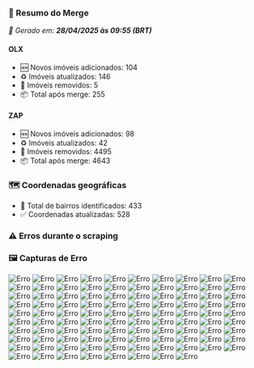 ### 🔄 Resumo do Merge

_📅 Gerado em: **28/04/2025 às 09:55 (BRT)**_
#### OLX
- 🆕 Novos imóveis adicionados: 104
- ♻️ Imóveis atualizados: 146
- 🛑 Imóveis removidos: 5
- 📦 Total após merge: 255

#### ZAP
- 🆕 Novos imóveis adicionados: 98
- ♻️ Imóveis atualizados: 42
- 🛑 Imóveis removidos: 4495
- 📦 Total após merge: 4643

### 🗺️ Coordenadas geográficas
- 📍 Total de bairros identificados: 433
- ✅ Coordenadas atualizadas: 528

### ⚠️ Erros durante o scraping

### 🖼️ Capturas de Erro
![Erro](https://raw.githubusercontent.com/ApenasGabs/querocasa/1a2dbf1c61e7f15a112c50da1e4101e1567e9548/screenshots/debug_post_click_house-item-10.png)
![Erro](https://raw.githubusercontent.com/ApenasGabs/querocasa/1a2dbf1c61e7f15a112c50da1e4101e1567e9548/screenshots/debug_post_click_house-item-102.png)
![Erro](https://raw.githubusercontent.com/ApenasGabs/querocasa/1a2dbf1c61e7f15a112c50da1e4101e1567e9548/screenshots/debug_post_click_house-item-11.png)
![Erro](https://raw.githubusercontent.com/ApenasGabs/querocasa/1a2dbf1c61e7f15a112c50da1e4101e1567e9548/screenshots/debug_post_click_house-item-12.png)
![Erro](https://raw.githubusercontent.com/ApenasGabs/querocasa/1a2dbf1c61e7f15a112c50da1e4101e1567e9548/screenshots/debug_post_click_house-item-13.png)
![Erro](https://raw.githubusercontent.com/ApenasGabs/querocasa/1a2dbf1c61e7f15a112c50da1e4101e1567e9548/screenshots/debug_post_click_house-item-19.png)
![Erro](https://raw.githubusercontent.com/ApenasGabs/querocasa/1a2dbf1c61e7f15a112c50da1e4101e1567e9548/screenshots/debug_post_click_house-item-20.png)
![Erro](https://raw.githubusercontent.com/ApenasGabs/querocasa/1a2dbf1c61e7f15a112c50da1e4101e1567e9548/screenshots/debug_post_click_house-item-27.png)
![Erro](https://raw.githubusercontent.com/ApenasGabs/querocasa/1a2dbf1c61e7f15a112c50da1e4101e1567e9548/screenshots/debug_post_click_house-item-32.png)
![Erro](https://raw.githubusercontent.com/ApenasGabs/querocasa/1a2dbf1c61e7f15a112c50da1e4101e1567e9548/screenshots/debug_post_click_house-item-33.png)
![Erro](https://raw.githubusercontent.com/ApenasGabs/querocasa/1a2dbf1c61e7f15a112c50da1e4101e1567e9548/screenshots/debug_post_click_house-item-36.png)
![Erro](https://raw.githubusercontent.com/ApenasGabs/querocasa/1a2dbf1c61e7f15a112c50da1e4101e1567e9548/screenshots/debug_post_click_house-item-37.png)
![Erro](https://raw.githubusercontent.com/ApenasGabs/querocasa/1a2dbf1c61e7f15a112c50da1e4101e1567e9548/screenshots/debug_post_click_house-item-39.png)
![Erro](https://raw.githubusercontent.com/ApenasGabs/querocasa/1a2dbf1c61e7f15a112c50da1e4101e1567e9548/screenshots/debug_post_click_house-item-41.png)
![Erro](https://raw.githubusercontent.com/ApenasGabs/querocasa/1a2dbf1c61e7f15a112c50da1e4101e1567e9548/screenshots/debug_post_click_house-item-42.png)
![Erro](https://raw.githubusercontent.com/ApenasGabs/querocasa/1a2dbf1c61e7f15a112c50da1e4101e1567e9548/screenshots/debug_post_click_house-item-43.png)
![Erro](https://raw.githubusercontent.com/ApenasGabs/querocasa/1a2dbf1c61e7f15a112c50da1e4101e1567e9548/screenshots/debug_post_click_house-item-44.png)
![Erro](https://raw.githubusercontent.com/ApenasGabs/querocasa/1a2dbf1c61e7f15a112c50da1e4101e1567e9548/screenshots/debug_post_click_house-item-49.png)
![Erro](https://raw.githubusercontent.com/ApenasGabs/querocasa/1a2dbf1c61e7f15a112c50da1e4101e1567e9548/screenshots/debug_post_click_house-item-5.png)
![Erro](https://raw.githubusercontent.com/ApenasGabs/querocasa/1a2dbf1c61e7f15a112c50da1e4101e1567e9548/screenshots/debug_post_click_house-item-50.png)
![Erro](https://raw.githubusercontent.com/ApenasGabs/querocasa/1a2dbf1c61e7f15a112c50da1e4101e1567e9548/screenshots/debug_post_click_house-item-51.png)
![Erro](https://raw.githubusercontent.com/ApenasGabs/querocasa/1a2dbf1c61e7f15a112c50da1e4101e1567e9548/screenshots/debug_post_click_house-item-52.png)
![Erro](https://raw.githubusercontent.com/ApenasGabs/querocasa/1a2dbf1c61e7f15a112c50da1e4101e1567e9548/screenshots/debug_post_click_house-item-53.png)
![Erro](https://raw.githubusercontent.com/ApenasGabs/querocasa/1a2dbf1c61e7f15a112c50da1e4101e1567e9548/screenshots/debug_post_click_house-item-55.png)
![Erro](https://raw.githubusercontent.com/ApenasGabs/querocasa/1a2dbf1c61e7f15a112c50da1e4101e1567e9548/screenshots/debug_post_click_house-item-58.png)
![Erro](https://raw.githubusercontent.com/ApenasGabs/querocasa/1a2dbf1c61e7f15a112c50da1e4101e1567e9548/screenshots/debug_post_click_house-item-59.png)
![Erro](https://raw.githubusercontent.com/ApenasGabs/querocasa/1a2dbf1c61e7f15a112c50da1e4101e1567e9548/screenshots/debug_post_click_house-item-62.png)
![Erro](https://raw.githubusercontent.com/ApenasGabs/querocasa/1a2dbf1c61e7f15a112c50da1e4101e1567e9548/screenshots/debug_post_click_house-item-63.png)
![Erro](https://raw.githubusercontent.com/ApenasGabs/querocasa/1a2dbf1c61e7f15a112c50da1e4101e1567e9548/screenshots/debug_post_click_house-item-64.png)
![Erro](https://raw.githubusercontent.com/ApenasGabs/querocasa/1a2dbf1c61e7f15a112c50da1e4101e1567e9548/screenshots/debug_post_click_house-item-66.png)
![Erro](https://raw.githubusercontent.com/ApenasGabs/querocasa/1a2dbf1c61e7f15a112c50da1e4101e1567e9548/screenshots/debug_post_click_house-item-67.png)
![Erro](https://raw.githubusercontent.com/ApenasGabs/querocasa/1a2dbf1c61e7f15a112c50da1e4101e1567e9548/screenshots/debug_post_click_house-item-7.png)
![Erro](https://raw.githubusercontent.com/ApenasGabs/querocasa/1a2dbf1c61e7f15a112c50da1e4101e1567e9548/screenshots/debug_post_click_house-item-71.png)
![Erro](https://raw.githubusercontent.com/ApenasGabs/querocasa/1a2dbf1c61e7f15a112c50da1e4101e1567e9548/screenshots/debug_post_click_house-item-73.png)
![Erro](https://raw.githubusercontent.com/ApenasGabs/querocasa/1a2dbf1c61e7f15a112c50da1e4101e1567e9548/screenshots/debug_post_click_house-item-76.png)
![Erro](https://raw.githubusercontent.com/ApenasGabs/querocasa/1a2dbf1c61e7f15a112c50da1e4101e1567e9548/screenshots/debug_post_click_house-item-78.png)
![Erro](https://raw.githubusercontent.com/ApenasGabs/querocasa/1a2dbf1c61e7f15a112c50da1e4101e1567e9548/screenshots/debug_post_click_house-item-79.png)
![Erro](https://raw.githubusercontent.com/ApenasGabs/querocasa/1a2dbf1c61e7f15a112c50da1e4101e1567e9548/screenshots/debug_post_click_house-item-80.png)
![Erro](https://raw.githubusercontent.com/ApenasGabs/querocasa/1a2dbf1c61e7f15a112c50da1e4101e1567e9548/screenshots/debug_post_click_house-item-82.png)
![Erro](https://raw.githubusercontent.com/ApenasGabs/querocasa/1a2dbf1c61e7f15a112c50da1e4101e1567e9548/screenshots/debug_post_click_house-item-84.png)
![Erro](https://raw.githubusercontent.com/ApenasGabs/querocasa/1a2dbf1c61e7f15a112c50da1e4101e1567e9548/screenshots/debug_post_click_house-item-87.png)
![Erro](https://raw.githubusercontent.com/ApenasGabs/querocasa/1a2dbf1c61e7f15a112c50da1e4101e1567e9548/screenshots/debug_post_click_house-item-88.png)
![Erro](https://raw.githubusercontent.com/ApenasGabs/querocasa/1a2dbf1c61e7f15a112c50da1e4101e1567e9548/screenshots/debug_post_click_house-item-9.png)
![Erro](https://raw.githubusercontent.com/ApenasGabs/querocasa/1a2dbf1c61e7f15a112c50da1e4101e1567e9548/screenshots/debug_post_click_house-item-90.png)
![Erro](https://raw.githubusercontent.com/ApenasGabs/querocasa/1a2dbf1c61e7f15a112c50da1e4101e1567e9548/screenshots/debug_post_click_house-item-94.png)
![Erro](https://raw.githubusercontent.com/ApenasGabs/querocasa/1a2dbf1c61e7f15a112c50da1e4101e1567e9548/screenshots/debug_post_click_house-item-95.png)
![Erro](https://raw.githubusercontent.com/ApenasGabs/querocasa/1a2dbf1c61e7f15a112c50da1e4101e1567e9548/screenshots/debug_post_click_house-item-96.png)
![Erro](https://raw.githubusercontent.com/ApenasGabs/querocasa/1a2dbf1c61e7f15a112c50da1e4101e1567e9548/screenshots/debug_post_click_house-item-99.png)
![Erro](https://raw.githubusercontent.com/ApenasGabs/querocasa/1a2dbf1c61e7f15a112c50da1e4101e1567e9548/screenshots/debug_pre_click_house-item-10.png)
![Erro](https://raw.githubusercontent.com/ApenasGabs/querocasa/1a2dbf1c61e7f15a112c50da1e4101e1567e9548/screenshots/debug_pre_click_house-item-102.png)
![Erro](https://raw.githubusercontent.com/ApenasGabs/querocasa/1a2dbf1c61e7f15a112c50da1e4101e1567e9548/screenshots/debug_pre_click_house-item-11.png)
![Erro](https://raw.githubusercontent.com/ApenasGabs/querocasa/1a2dbf1c61e7f15a112c50da1e4101e1567e9548/screenshots/debug_pre_click_house-item-12.png)
![Erro](https://raw.githubusercontent.com/ApenasGabs/querocasa/1a2dbf1c61e7f15a112c50da1e4101e1567e9548/screenshots/debug_pre_click_house-item-13.png)
![Erro](https://raw.githubusercontent.com/ApenasGabs/querocasa/1a2dbf1c61e7f15a112c50da1e4101e1567e9548/screenshots/debug_pre_click_house-item-19.png)
![Erro](https://raw.githubusercontent.com/ApenasGabs/querocasa/1a2dbf1c61e7f15a112c50da1e4101e1567e9548/screenshots/debug_pre_click_house-item-20.png)
![Erro](https://raw.githubusercontent.com/ApenasGabs/querocasa/1a2dbf1c61e7f15a112c50da1e4101e1567e9548/screenshots/debug_pre_click_house-item-27.png)
![Erro](https://raw.githubusercontent.com/ApenasGabs/querocasa/1a2dbf1c61e7f15a112c50da1e4101e1567e9548/screenshots/debug_pre_click_house-item-32.png)
![Erro](https://raw.githubusercontent.com/ApenasGabs/querocasa/1a2dbf1c61e7f15a112c50da1e4101e1567e9548/screenshots/debug_pre_click_house-item-33.png)
![Erro](https://raw.githubusercontent.com/ApenasGabs/querocasa/1a2dbf1c61e7f15a112c50da1e4101e1567e9548/screenshots/debug_pre_click_house-item-36.png)
![Erro](https://raw.githubusercontent.com/ApenasGabs/querocasa/1a2dbf1c61e7f15a112c50da1e4101e1567e9548/screenshots/debug_pre_click_house-item-37.png)
![Erro](https://raw.githubusercontent.com/ApenasGabs/querocasa/1a2dbf1c61e7f15a112c50da1e4101e1567e9548/screenshots/debug_pre_click_house-item-39.png)
![Erro](https://raw.githubusercontent.com/ApenasGabs/querocasa/1a2dbf1c61e7f15a112c50da1e4101e1567e9548/screenshots/debug_pre_click_house-item-41.png)
![Erro](https://raw.githubusercontent.com/ApenasGabs/querocasa/1a2dbf1c61e7f15a112c50da1e4101e1567e9548/screenshots/debug_pre_click_house-item-42.png)
![Erro](https://raw.githubusercontent.com/ApenasGabs/querocasa/1a2dbf1c61e7f15a112c50da1e4101e1567e9548/screenshots/debug_pre_click_house-item-43.png)
![Erro](https://raw.githubusercontent.com/ApenasGabs/querocasa/1a2dbf1c61e7f15a112c50da1e4101e1567e9548/screenshots/debug_pre_click_house-item-44.png)
![Erro](https://raw.githubusercontent.com/ApenasGabs/querocasa/1a2dbf1c61e7f15a112c50da1e4101e1567e9548/screenshots/debug_pre_click_house-item-49.png)
![Erro](https://raw.githubusercontent.com/ApenasGabs/querocasa/1a2dbf1c61e7f15a112c50da1e4101e1567e9548/screenshots/debug_pre_click_house-item-5.png)
![Erro](https://raw.githubusercontent.com/ApenasGabs/querocasa/1a2dbf1c61e7f15a112c50da1e4101e1567e9548/screenshots/debug_pre_click_house-item-50.png)
![Erro](https://raw.githubusercontent.com/ApenasGabs/querocasa/1a2dbf1c61e7f15a112c50da1e4101e1567e9548/screenshots/debug_pre_click_house-item-51.png)
![Erro](https://raw.githubusercontent.com/ApenasGabs/querocasa/1a2dbf1c61e7f15a112c50da1e4101e1567e9548/screenshots/debug_pre_click_house-item-52.png)
![Erro](https://raw.githubusercontent.com/ApenasGabs/querocasa/1a2dbf1c61e7f15a112c50da1e4101e1567e9548/screenshots/debug_pre_click_house-item-53.png)
![Erro](https://raw.githubusercontent.com/ApenasGabs/querocasa/1a2dbf1c61e7f15a112c50da1e4101e1567e9548/screenshots/debug_pre_click_house-item-55.png)
![Erro](https://raw.githubusercontent.com/ApenasGabs/querocasa/1a2dbf1c61e7f15a112c50da1e4101e1567e9548/screenshots/debug_pre_click_house-item-58.png)
![Erro](https://raw.githubusercontent.com/ApenasGabs/querocasa/1a2dbf1c61e7f15a112c50da1e4101e1567e9548/screenshots/debug_pre_click_house-item-59.png)
![Erro](https://raw.githubusercontent.com/ApenasGabs/querocasa/1a2dbf1c61e7f15a112c50da1e4101e1567e9548/screenshots/debug_pre_click_house-item-62.png)
![Erro](https://raw.githubusercontent.com/ApenasGabs/querocasa/1a2dbf1c61e7f15a112c50da1e4101e1567e9548/screenshots/debug_pre_click_house-item-63.png)
![Erro](https://raw.githubusercontent.com/ApenasGabs/querocasa/1a2dbf1c61e7f15a112c50da1e4101e1567e9548/screenshots/debug_pre_click_house-item-64.png)
![Erro](https://raw.githubusercontent.com/ApenasGabs/querocasa/1a2dbf1c61e7f15a112c50da1e4101e1567e9548/screenshots/debug_pre_click_house-item-66.png)
![Erro](https://raw.githubusercontent.com/ApenasGabs/querocasa/1a2dbf1c61e7f15a112c50da1e4101e1567e9548/screenshots/debug_pre_click_house-item-67.png)
![Erro](https://raw.githubusercontent.com/ApenasGabs/querocasa/1a2dbf1c61e7f15a112c50da1e4101e1567e9548/screenshots/debug_pre_click_house-item-7.png)
![Erro](https://raw.githubusercontent.com/ApenasGabs/querocasa/1a2dbf1c61e7f15a112c50da1e4101e1567e9548/screenshots/debug_pre_click_house-item-71.png)
![Erro](https://raw.githubusercontent.com/ApenasGabs/querocasa/1a2dbf1c61e7f15a112c50da1e4101e1567e9548/screenshots/debug_pre_click_house-item-73.png)
![Erro](https://raw.githubusercontent.com/ApenasGabs/querocasa/1a2dbf1c61e7f15a112c50da1e4101e1567e9548/screenshots/debug_pre_click_house-item-76.png)
![Erro](https://raw.githubusercontent.com/ApenasGabs/querocasa/1a2dbf1c61e7f15a112c50da1e4101e1567e9548/screenshots/debug_pre_click_house-item-78.png)
![Erro](https://raw.githubusercontent.com/ApenasGabs/querocasa/1a2dbf1c61e7f15a112c50da1e4101e1567e9548/screenshots/debug_pre_click_house-item-79.png)
![Erro](https://raw.githubusercontent.com/ApenasGabs/querocasa/1a2dbf1c61e7f15a112c50da1e4101e1567e9548/screenshots/debug_pre_click_house-item-80.png)
![Erro](https://raw.githubusercontent.com/ApenasGabs/querocasa/1a2dbf1c61e7f15a112c50da1e4101e1567e9548/screenshots/debug_pre_click_house-item-82.png)
![Erro](https://raw.githubusercontent.com/ApenasGabs/querocasa/1a2dbf1c61e7f15a112c50da1e4101e1567e9548/screenshots/debug_pre_click_house-item-84.png)
![Erro](https://raw.githubusercontent.com/ApenasGabs/querocasa/1a2dbf1c61e7f15a112c50da1e4101e1567e9548/screenshots/debug_pre_click_house-item-87.png)
![Erro](https://raw.githubusercontent.com/ApenasGabs/querocasa/1a2dbf1c61e7f15a112c50da1e4101e1567e9548/screenshots/debug_pre_click_house-item-88.png)
![Erro](https://raw.githubusercontent.com/ApenasGabs/querocasa/1a2dbf1c61e7f15a112c50da1e4101e1567e9548/screenshots/debug_pre_click_house-item-9.png)
![Erro](https://raw.githubusercontent.com/ApenasGabs/querocasa/1a2dbf1c61e7f15a112c50da1e4101e1567e9548/screenshots/debug_pre_click_house-item-90.png)
![Erro](https://raw.githubusercontent.com/ApenasGabs/querocasa/1a2dbf1c61e7f15a112c50da1e4101e1567e9548/screenshots/debug_pre_click_house-item-94.png)
![Erro](https://raw.githubusercontent.com/ApenasGabs/querocasa/1a2dbf1c61e7f15a112c50da1e4101e1567e9548/screenshots/debug_pre_click_house-item-95.png)
![Erro](https://raw.githubusercontent.com/ApenasGabs/querocasa/1a2dbf1c61e7f15a112c50da1e4101e1567e9548/screenshots/debug_pre_click_house-item-96.png)
![Erro](https://raw.githubusercontent.com/ApenasGabs/querocasa/1a2dbf1c61e7f15a112c50da1e4101e1567e9548/screenshots/debug_pre_click_house-item-99.png)
![Erro](https://raw.githubusercontent.com/ApenasGabs/querocasa/1a2dbf1c61e7f15a112c50da1e4101e1567e9548/screenshots/erro_olx_28_de_abril_de_2025_às_01-51-44.png)
![Erro](https://raw.githubusercontent.com/ApenasGabs/querocasa/1a2dbf1c61e7f15a112c50da1e4101e1567e9548/screenshots/erro_zap_pagina_6_28-04-2025-_02-03.png)
